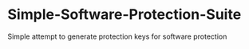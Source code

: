 # Simple-Software-Protection-Suite
 Simple attempt to generate protection keys for software protection
